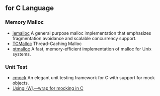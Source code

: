 ## for C Language

### Memory Malloc
- [jemalloc](https://github.com/jemalloc/jemalloc) A general purpose malloc implementation that emphasizes
fragmentation avoidance and scalable concurrency support.
- [TCMalloc](http://goog-perftools.sourceforge.net/doc/tcmalloc.html) Thread-Caching Malloc
- [ptmalloc](http://www.malloc.de/en/) A fast, memory-efficient implementation of malloc for Unix systems.

### Unit Test
- [cmock](https://cmocka.org/) An elegant unit testing framework for C with support for mock objects.
- [Using -Wl,--wrap for mocking in C](http://sircmpwn.github.io/2016/07/19/Using-Wl-wrap-for-mocking-in-C.html)
